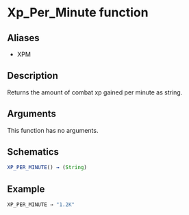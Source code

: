 # Xp_Per_Minute function

## Aliases

- XPM

## Description

Returns the amount of combat xp gained per minute as string.

## Arguments

This function has no arguments.

## Schematics

```js
XP_PER_MINUTE() → (String)
```

## Example

```js
XP_PER_MINUTE → "1.2K"
```
